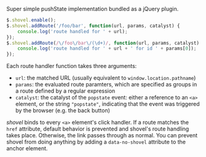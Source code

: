 Super simple pushState implementation bundled as a jQuery plugin.

```javascript
$.shovel.enable();
$.shovel.addRoute('/foo/bar', function(url, params, catalyst) {
    console.log('route handled for ' + url);
});
$.shovel.addRoute(/\/foo\/bar\/(\d+)/, function(url, params, catalyst) {
    console.log('route handled for ' + url + ' for id ' + params[0]);
});
```

Each route handler function takes three arguments:

- `url`: the matched URL (usually equivalent to `window.location.pathname`)
- `params`: the evaluated route paramters, which are specified as groups in a route
  defined by a regular expression
- `catalyst`: the catalyst of the `popstate` event: either a reference to an `<a>`
  element, or the string `"popstate"`, indicating that the event was triggered by
  the browser (e.g. the back button)

*shovel* binds to every `<a>` element's click handler. If a route matches the
`href` attribute, default behavior is prevented and shovel's route handling
takes place. Otherwise, the link passes through as normal. You can prevent
shovel from doing anything by adding a `data-no-shovel` attribute to the anchor
element.

